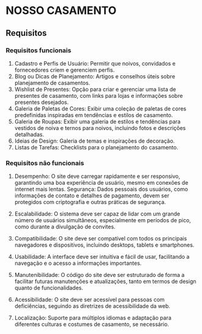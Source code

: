 # NOSSO CASAMENTO

## Requisitos

### Requisitos funcionais

1. Cadastro e Perfis de Usuário: Permitir que noivos, convidados e fornecedores criem e gerenciem perfis.
2. Blog ou Dicas de Planejamento: Artigos e conselhos úteis sobre planejamento de casamentos.
3. Wishlist de Presentes: Opção para criar e gerenciar uma lista de presentes de casamento, com links para lojas e informações sobre presentes desejados.
4. Galeria de Paletas de Cores: Exibir uma coleção de paletas de cores predefinidas inspiradas em tendências e estilos de casamento.
5. Galeria de Roupas: Exibir uma galeria de estilos e tendências para vestidos de noiva e ternos para noivos, incluindo fotos e descrições detalhadas.
6. Ideias de Design: Galeria de temas e inspirações de decoração.
7. Listas de Tarefas: Checklists para o planejamento do casamento.

### Requisitos não funcionais


1. Desempenho: O site deve carregar rapidamente e ser responsivo, garantindo uma boa experiência de usuário, mesmo em conexões de internet mais lentas.
Segurança: Dados pessoais dos usuários, como informações de contato e detalhes de pagamento, devem ser protegidos com criptografia e outras práticas de segurança.

2. Escalabilidade: O sistema deve ser capaz de lidar com um grande número de usuários simultâneos, especialmente em períodos de pico, como durante a divulgação de convites.

3. Compatibilidade: O site deve ser compatível com todos os principais navegadores e dispositivos, incluindo desktops, tablets e smartphones.

4. Usabilidade: A interface deve ser intuitiva e fácil de usar, facilitando a navegação e o acesso a informações importantes.

5. Manutenibilidade: O código do site deve ser estruturado de forma a facilitar futuras manutenções e atualizações, tanto em termos de design quanto de funcionalidades.

6. Acessibilidade: O site deve ser acessível para pessoas com deficiências, seguindo as diretrizes de acessibilidade da web.

7. Localização: Suporte para múltiplos idiomas e adaptação para diferentes culturas e costumes de casamento, se necessário.